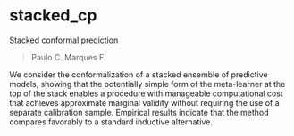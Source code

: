 # stacked_cp

Stacked conformal prediction

> Paulo C. Marques F.

We consider the conformalization of a stacked ensemble of predictive models, showing that the potentially simple form of the meta-learner at the top of the stack enables a procedure with manageable computational cost that achieves approximate marginal validity without requiring the use of a separate calibration sample. Empirical results indicate that the method compares favorably to a standard inductive alternative.